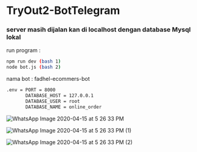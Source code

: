 # TryOut2-BotTelegram

### server masih dijalan kan di localhost dengan database Mysql lokal
run program :
```sh
npm run dev (bash 1)
node bot.js (bash 2)
```

nama bot : fadhel-ecommers-bot
```sh
.env = PORT = 8000
       DATABASE_HOST = 127.0.0.1
       DATABASE_USER = root
       DATABASE_NAME = online_order
```

![WhatsApp Image 2020-04-15 at 5 26 33 PM](https://user-images.githubusercontent.com/56714457/79327314-72444c80-7f3e-11ea-837b-9c1dfe0228d0.jpeg)

![WhatsApp Image 2020-04-15 at 5 26 33 PM (1)](https://user-images.githubusercontent.com/56714457/79327338-7b351e00-7f3e-11ea-8d77-24e8f13e558f.jpeg)

![WhatsApp Image 2020-04-15 at 5 26 33 PM (2)](https://user-images.githubusercontent.com/56714457/79327344-7ff9d200-7f3e-11ea-9bf5-b698a7a84dd7.jpeg)

